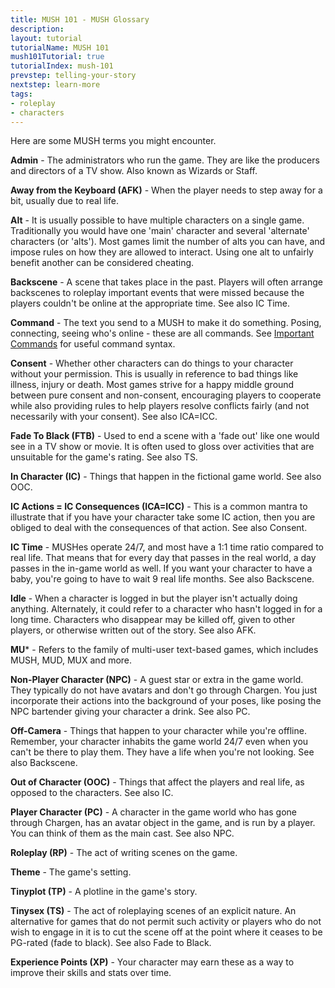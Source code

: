 ```yaml
---
title: MUSH 101 - MUSH Glossary
description:
layout: tutorial
tutorialName: MUSH 101
mush101Tutorial: true
tutorialIndex: mush-101
prevstep: telling-your-story
nextstep: learn-more
tags: 
- roleplay
- characters
---
```


Here are some MUSH terms you might encounter.

**Admin** - The administrators who run the game.  They are like the producers and directors of a TV show.   Also known as Wizards or Staff.

**Away from the Keyboard (AFK)** - When the player needs to step away for a bit, usually due to real life. 

**Alt** - It is usually possible to have multiple characters on a single game.   Traditionally you would have one 'main' character and several 'alternate' characters (or 'alts').  Most games limit the number of alts you can have, and impose rules on how they are allowed to interact.  Using one alt to unfairly benefit another can be considered cheating.

**Backscene** - A scene that takes place in the past.  Players will often arrange backscenes to roleplay important events that were missed because the players couldn't be online at the appropriate time.  See also IC Time.

**Command** - The text you send to a MUSH to make it do something.  Posing, connecting, seeing who's online - these are all commands.  See [Important Commands](/mush-101/important-commands) for useful command syntax.

**Consent**	- Whether other characters can do things to your character without your permission.  This is usually in reference to bad things like illness, injury or death. Most games strive for a happy middle ground between pure consent and non-consent, encouraging players to cooperate while also providing rules to help players resolve conflicts fairly (and not necessarily with your consent).   See also ICA=ICC.

**Fade To Black (FTB)** - Used to end a scene with a 'fade out' like one would see in a TV show or movie.   It is often used to gloss over activities that are unsuitable for the game's rating.   See also TS.

**In Character (IC)** - Things that happen in the fictional game world.   See also OOC.

**IC Actions = IC Consequences (ICA=ICC)**	- This is a common mantra to illustrate that if you have your character take some IC action, then you are obliged to deal with the consequences of that action.   See also Consent.

**IC Time**  - MUSHes operate 24/7, and most have a 1:1 time ratio compared to real life.  That means that for every day that passes in the real world, a day passes in the in-game world as well.  If you want your character to have a baby, you're going to have to wait 9 real life months.  See also Backscene.

**Idle** - When a character is logged in but the player isn't actually doing anything.  Alternately, it could refer to a character who hasn't logged in for a long time.  Characters who disappear may be killed off, given to other players, or otherwise written out of the story.  See also AFK.

**MU***	- Refers to the family of multi-user text-based games, which includes MUSH, MUD, MUX and more.

**Non-Player Character (NPC)** - A guest star or extra in the game world.  They typically do not have avatars and don't go through Chargen.  You just incorporate their actions into the background of your poses, like posing the NPC bartender giving your character a drink.  See also PC.

**Off-Camera** - Things that happen to your character while you're offline.  Remember, your character inhabits the game world 24/7 even when you can't be there to play them.  They have a life when you're not looking.  See also Backscene.

**Out of Character (OOC)** - Things that affect the players and real life, as opposed to the characters.   See also IC.

**Player Character (PC)** -  A character in the game world who has gone through Chargen, has an avatar object in the game, and is run by a player.  You can think of them as the main cast.  See also NPC.

**Roleplay (RP)** - The act of writing scenes on the game.

**Theme** - The game's setting.

**Tinyplot (TP)** - A plotline in the game's story. 

**Tinysex (TS)** - The act of roleplaying scenes of an explicit nature. An alternative for games that do not permit such activity or players who do not wish to engage in it is to cut the scene off at the point where it ceases to be PG-rated (fade to black).  See also Fade to Black.

**Experience Points (XP)** - Your character may earn these as a way to improve their skills and stats over time.
